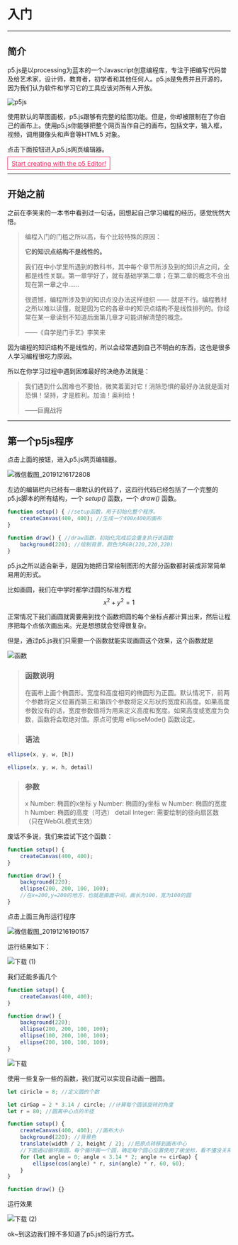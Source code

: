# 入门

---

## 简介

p5.js是以processing为蓝本的一个Javascript创意编程库，专注于把编写代码普及给艺术家，设计师，教育者，初学者和其他任何人。p5.js是免费并且开源的，因为我们认为软件和学习它的工具应该对所有人开放。

    

![p5js ](http://pic.drafff.art/p5js%20.png)

使用默认的草图画板，p5.js跟够有完整的绘图功能。但是，你却被限制在了你自己的画布上。使用p5.js你能够把整个网页当作自己的画布，包括文字，输入框，视频，调用摄像头和声音等HTML5 对象。

点击下面按钮进入p5.js网页编辑器。

<style>
.button_box {
  border: 1px solid #ED225D; 
  padding: 0.4em 0.6em; 
  margin: 0.5em 0; 
  font-family: "Montserrat", 
  display: inline-block; 
}

.button_box a {
  color: #ED225D 
}

.button_box:hover{

    background-color:#ED225D;

}
.button_box a:hover {
  color: #FFFFFF !important; 
}
</style>

<span class="button_box"><a target="_blank" href="https://editor.p5js.org">Start creating with the p5 Editor!</a></span>

---

## 开始之前

之前在李笑来的一本书中看到过一句话，回想起自己学习编程的经历，感觉恍然大悟。

> 编程入门的门槛之所以高，有个比较特殊的原因：
>
> **它的知识点结构不是线性的。**
>
> 我们在中小学里所遇到的教科书，其中每个章节所涉及到的知识点之间，全都是线性关联。第一章学好了，就有基础学第二章；在第二章的概念不会出现在第一章之中……
>
> 很遗憾，编程所涉及到的知识点没办法这样组织 —— 就是不行。编程教材之所以难以读懂，就是因为它的各章中的知识点结构不是线性排列的。你经常在某一章读到不知道后面第几章才可能讲解清楚的概念。
>
> ——《自学是门手艺》李笑来

因为编程的知识结构不是线性的，所以会经常遇到自己不明白的东西，这也是很多人学习编程很吃力原因。

所以在你学习过程中遇到困难最好的决绝办法就是：

> 我们遇到什么困难也不要怕，微笑着面对它！消除恐惧的最好办法就是面对恐惧！坚持，才是胜利。加油！奥利给！
>  
> ——巨魔战将

---

## 第一个p5js程序

点击上面的按钮，进入p5.js网页编辑器。

![微信截图_20191216172808 ](http://pic.drafff.art/微信截图_20191216172808%20.png)

左边的编辑栏内已经有一串默认的代码了，这四行代码已经包括了一个完整的p5.js脚本的所有结构，一个 *setup()* 函数，一个 *draw()* 函数。

``` javascript
function setup() { //setup函数，用于初始化整个程序。
    createCanvas(400, 400); //生成一个400x400的画布
}

function draw() { //draw函数，初始化完成后会重复执行该函数
    background(220); //绘制背景，颜色为RGB(220,220,220)
}
```

p5.js之所以适合新手，是因为她把日常绘制图形的大部分函数都封装成非常简单易用的形式。

比如画圆，我们在中学时都学过圆的标准方程 $$ x^2+y^2 =1 $$

正常情况下我们画圆就需要用到找个函数把圆的每个坐标点都计算出来，然后让程序把每个点依次画出来。光是想想就会觉得很复杂。

但是，通过p5.js我们只需要一个函数就能实现画圆这个效果，这个函数就是

![函数 ](http://pic.drafff.art/函数%20.jpg)

> ### 函数说明
> 在画布上画个椭圆形。宽度和高度相同的椭圆形为正圆。默认情况下，前两个参数将定义位置而第三和第四个参数将定义形状的宽度和高度。如果高度参数没有的话，宽度参数值将为用来定义高度和宽度。如果高度或宽度为负数，函数将会取绝对值。原点可使用 ellipseMode() 函数设定。

> ### 语法

``` javascript
ellipse(x, y, w, [h])

ellipse(x, y, w, h, detail)
```

> ### 参数
> x Number: 椭圆的x坐标
> y Number: 椭圆的y坐标
> w Number: 椭圆的宽度
> h Number: 椭圆的高度（可选）
> detail Integer: 需要绘制的径向扇区数（只在WebGL模式生效）

废话不多说，我们来尝试下这个函数：

``` javascript
function setup() {
    createCanvas(400, 400);
}

function draw() {
    background(220);
    ellipse(200, 200, 100, 100);
    //在x=200,y=200的地方，也就是画面中间，画长为100，宽为100的圆
}
```

点击上面三角形运行程序

![微信截图_20191216190157 ](http://pic.drafff.art/微信截图_20191216190157%20.png)

运行结果如下：

![下载 (1) ](http://pic.drafff.art/下载%20(1)%20.png)

我们还能多画几个

``` javascript
function setup() {
    createCanvas(400, 400);
}

function draw() {
    background(220);
    ellipse(200, 200, 100, 100);
    ellipse(100, 200, 100, 100);
    ellipse(200, 100, 100, 100);
}
```

![下载 ](http://pic.drafff.art/下载%20.png)

使用一些复杂一些的函数，我们就可以实现自动画一圈圆。

``` javascript
let ciricle = 8; //定义圆的个数

let cirGap = 2 * 3.14 / circle; //计算每个圆该旋转的角度
let r = 80; //圆离中心点的半径

function setup() {
    createCanvas(400, 400); //画布大小
    background(220); //背景色
    translate(width / 2, height / 2); //把原点转移到画布中心
    //下面通过循环画圆，每个循环画一个圆，确定每个圆心位置使用了极坐标，看不懂没关系
    for (let angle = 0; angle < 3.14 * 2; angle += cirGap) {
        ellipse(cos(angle) * r, sin(angle) * r, 60, 60);
    }
}

function draw() {}
```

运行效果

![下载 (2) ](http://pic.drafff.art/下载%20(2)%20.png)

ok~到这边我们擦不多知道了p5.js的运行方式。

